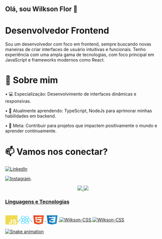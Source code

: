 ## Olá, sou Wilkson Flor 👋
# Desenvolvedor Frontend 
Sou um desenvolvedor com foco em frontend, sempre buscando novas maneiras de criar interfaces de usuário intuitivas e funcionais. Tenho experiência com uma ampla gama de tecnologias, com foco principal em JavaScript e frameworks modernos como React.

# 🚀 Sobre mim
• 💻 Especialização: Desenvolvimento de interfaces dinâmicas e responsivas.

• 🌱 Atualmente aprendendo: TypeScript, NodeJs para aprimorar minhas habilidades em backend.

• 🎯 Meta: Contribuir para projetos que impactem positivamente o mundo e aprender continuamente.


# 📫 Vamos nos conectar?

 [![LinkedIn](https://img.shields.io/badge/-LinkedIn-%230077B5?style=for-the-badge&logo=linkedin&logoColor=white)](https://www.linkedin.com/in/wilkson-flor-a50b4066) 

 [![Instagram](https://img.shields.io/badge/-Instagram-%23E4405F?style=for-the-badge&logo=instagram&logoColor=white)](https://instagram.com/wilksonsoares). 





<div align="center">
  <a href="https://github.com/wilksonflor">
  <img height="180em" src="https://github-readme-stats.vercel.app/api?username=wilksonflor&show_icons=true&theme=dark&include_all_commits=true&count_private=true"/>
  <img height="180em" src="https://github-readme-stats.vercel.app/api/top-langs/?username=wilksonflor&layout=compact&langs_count=7&theme=dark"/>
</div>

### Linguagens e Tecnologias
    
<div style="display: inline_block"><br>
  <img align="center" alt="Wilkson-Js" height="30" width="40" src="https://raw.githubusercontent.com/devicons/devicon/master/icons/javascript/javascript-plain.svg">
  <img align="center" alt="Wilkson-React" height="30" width="40" src="https://raw.githubusercontent.com/devicons/devicon/master/icons/react/react-original.svg">
  <img align="center" alt="Wilkson-HTML" height="30" width="40" src="https://raw.githubusercontent.com/devicons/devicon/master/icons/html5/html5-original.svg">
  <img align="center" alt="Wilkson-CSS" height="30" width="40" src="https://raw.githubusercontent.com/devicons/devicon/master/icons/css3/css3-original.svg">
 <img align="center" alt="Wilkson-CSS" height="30" width="40" src="https://cdn.jsdelivr.net/gh/devicons/devicon/icons/nodejs/nodejs-original.svg">
 <img align="center" alt="Wilkson-CSS" height="30" width="40" src="https://cdn.jsdelivr.net/gh/devicons/devicon/icons/mongodb/mongodb-original-wordmark.svg">
           
         
     
          
          
          
</div>
  
  <div> 

  
   ![Snake animation](https://github.com/wilksonflor/wilksonflor/blob/output/github-contribution-grid-snake.svg)
 
<!---
Wilksonflor/Wilksonflor is a ✨ special ✨ repository because its `README.md` (this file) appears on your GitHub profile.
You can click the Preview link to take a look at your changes.
--->
